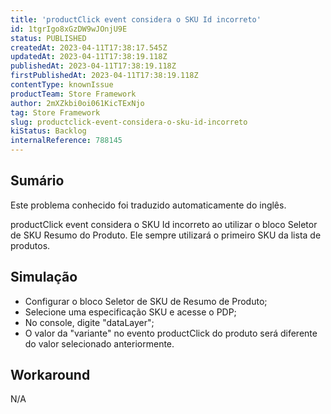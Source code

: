 ```yaml
---
title: 'productClick event considera o SKU Id incorreto'
id: 1tgrIgo8xGzDW9wJOnjU9E
status: PUBLISHED
createdAt: 2023-04-11T17:38:17.545Z
updatedAt: 2023-04-11T17:38:19.118Z
publishedAt: 2023-04-11T17:38:19.118Z
firstPublishedAt: 2023-04-11T17:38:19.118Z
contentType: knownIssue
productTeam: Store Framework
author: 2mXZkbi0oi061KicTExNjo
tag: Store Framework
slug: productclick-event-considera-o-sku-id-incorreto
kiStatus: Backlog
internalReference: 788145
---
```


## Sumário

<div class="alert alert-info">
  <p>Este problema conhecido foi traduzido automaticamente do inglês.</p>
</div>


productClick event considera o SKU Id incorreto ao utilizar o bloco Seletor de SKU Resumo do Produto. Ele sempre utilizará o primeiro SKU da lista de produtos.


##

## Simulação



- Configurar o bloco Seletor de SKU de Resumo de Produto;
- Selecione uma especificação SKU e acesse o PDP;
- No console, digite "dataLayer";
- O valor da "variante" no evento productClick do produto será diferente do valor selecionado anteriormente.


##

## Workaround


N/A




